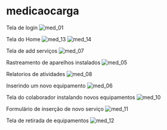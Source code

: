 # medicaocarga

Tela de login
![med_01](https://user-images.githubusercontent.com/80224977/137232866-79e986b0-7581-437a-ac45-96ec6304d5e1.PNG)

Tela do Home
![med_13](https://user-images.githubusercontent.com/80224977/137232901-e5d0c1a0-ed8d-4251-8ded-20ae89a5643f.PNG)
![med_14](https://user-images.githubusercontent.com/80224977/137233170-26224d24-99d7-43d0-b262-263f8051181c.PNG)


Tela de add serviços
![med_07](https://user-images.githubusercontent.com/80224977/137232930-938276a1-0afd-4aa1-a2b3-2300883f523d.PNG)

Rastreamento de aparelhos instalados
![med_05](https://user-images.githubusercontent.com/80224977/137232993-2d53c21f-90c7-4272-afac-82cd0fdcee84.PNG)

Relatorios de atividades
![med_08](https://user-images.githubusercontent.com/80224977/137233041-3954a123-6674-485d-bbcc-14d3d3c6f7a8.PNG)

Inserindo um novo equipamento
![med_06](https://user-images.githubusercontent.com/80224977/137233409-b7f94217-cd87-483a-b260-947437cc3764.PNG)


Tela do colaborador instalando novos equipamentos
![med_10](https://user-images.githubusercontent.com/80224977/137233259-f783bf5e-0c0b-474b-a156-4b726dc75bba.PNG)

Formulário de inserção de novo serviço
![med_11](https://user-images.githubusercontent.com/80224977/137233290-dc4fe82c-5561-46d6-974c-58d107c3fc0d.PNG)

Tela de retirada de equipamentos 
![med_12](https://user-images.githubusercontent.com/80224977/137233307-c86a5228-d1ec-4afe-b52f-8483f72b3168.PNG)
